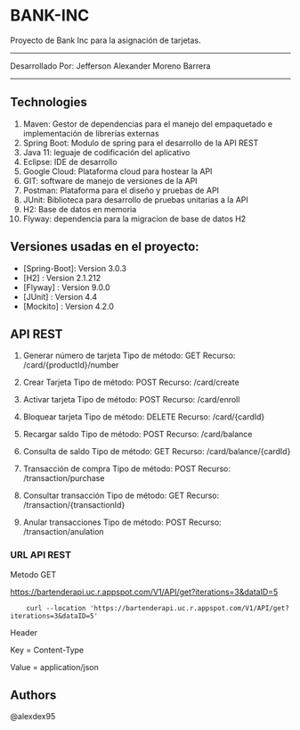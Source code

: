 # BANK-INC
Proyecto de Bank Inc para la asignación de tarjetas.
***********************************************************************************************************************************
Desarrollado Por: Jefferson Alexander Moreno Barrera
***********************************************************************************************************************************
## Technologies

1.  Maven: Gestor de dependencias para el manejo del empaquetado e implementación de librerías externas
2.  Spring Boot: Modulo de spring para el desarrollo de la API REST 
3.  Java 11: leguaje de codificación del aplicativo
4.  Eclipse: IDE de desarrollo
5.  Google Cloud: Plataforma cloud para hostear la API
6.  GIT: software de manejo de versiones de la API
7.  Postman: Plataforma para el diseño y pruebas de API
8.  JUnit: Biblioteca para desarrollo de pruebas unitarias a la API
9.  H2: Base de datos en memoria
10. Flyway: dependencia para la migracion de base de datos H2

## Versiones usadas en el proyecto:

* [Spring-Boot]: Version 3.0.3 
* [H2] : Version 2.1.212 
* [Flyway] : Version 9.0.0
* [JUnit] : Version 4.4
* [Mockito] : Version ‎4.2.0

## API REST

1. Generar número de tarjeta
Tipo de método: GET
Recurso: /card/{productId}/number

2. Crear Tarjeta
Tipo de método: POST
Recurso: /card/create

3. Activar tarjeta
Tipo de método: POST
Recurso: /card/enroll

4. Bloquear tarjeta
Tipo de método: DELETE
Recurso: /card/{cardId}

5. Recargar saldo
Tipo de método: POST
Recurso: /card/balance

6. Consulta de saldo
Tipo de método: GET
Recurso: /card/balance/{cardId}

7. Transacción de compra
Tipo de método: POST
Recurso: /transaction/purchase

8. Consultar transacción
Tipo de método: GET
Recurso: /transaction/{transactionId}

9. Anular transacciones
Tipo de método: POST
Recurso: /transaction/anulation

### URL API REST

Metodo GET

https://bartenderapi.uc.r.appspot.com/V1/API/get?iterations=3&dataID=5

```curl
    curl --location 'https://bartenderapi.uc.r.appspot.com/V1/API/get?iterations=3&dataID=5'
```

Header

Key = Content-Type 

Value = application/json

## Authors
@alexdex95
